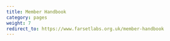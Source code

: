 ```yaml
---
title: Member Handbook
category: pages
weight: 7
redirect_to: https://www.farsetlabs.org.uk/member-handbook
---
```

